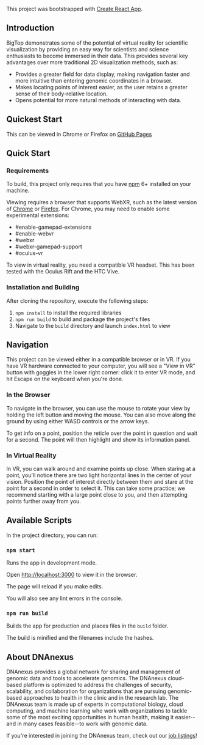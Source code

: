 This project was bootstrapped with [Create React App](https://github.com/facebookincubator/create-react-app).

## Introduction

BigTop demonstrates some of the potential of virtual reality for scientific visualization by providing an easy way for scientists and science enthusiasts to become immersed in their data. This provides several key advantages over more traditional 2D visualization methods, such as:

  * Provides a greater field for data display, making navigation faster and more intuitive than entering genomic coordinates in a browser.
  * Makes locating points of interest easier, as the user retains a greater sense of their body-relative location.
  * Opens potential for more natural methods of interacting with data.

## Quickest Start

This can be viewed in Chrome or Firefox on [GitHub Pages](https://dnanexus.github.io/bigtop/build/index.html)

## Quick Start

### Requirements

To build, this project only requires that you have [npm](https://www.npmjs.com/get-npm) 6+ installed on your machine.

Viewing requires a browser that supports WebXR, such as the latest version of [Chrome](https://www.google.com/chrome/) or [Firefox](https://www.mozilla.org/en-US/firefox/). For Chrome, you may need to enable some experimental extensions:

  * #enable-gamepad-extensions
  * #enable-webvr
  * #webxr
  * #webxr-gamepad-support
  * #oculus-vr

To view in virtual reality, you need a compatible VR headset. This has been tested with the Oculus Rift and the HTC Vive.

### Installation and Building

After cloning the repository, execute the following steps:

  1. `npm install` to install the required libraries
  1. `npm run build` to build and package the project's files
  1. Navigate to the `build` directory and launch `index.html` to view

## Navigation

This project can be viewed either in a compatible browser or in VR. If you have VR hardware connected to your computer, you will see a "View in VR" button with goggles in the lower right corner: click it to enter VR mode, and hit Escape on the keyboard when you're done.

### In the Browser

To navigate in the browser, you can use the mouse to rotate your view by holding the left button and moving the mouse. You can also move along the ground by using either WASD controls or the arrow keys.

To get info on a point, position the reticle over the point in question and wait for a second. The point will then highlight and show its information panel.

### In Virtual Reality

In VR, you can walk around and examine points up close. When staring at a point, you'll notice there are two light horizontal lines in the center of your vision. Position the point of interest directly between them and stare at the point for a second in order to select it. This can take some practice; we recommend starting with a large point close to you, and then attempting points further away from you.

## Available Scripts

In the project directory, you can run:

### `npm start`

Runs the app in development mode.

Open [http://localhost:3000](http://localhost:3000) to view it in the browser.

The page will reload if you make edits.

You will also see any lint errors in the console.

### `npm run build`

Builds the app for production and places files in the `build` folder.

The build is minified and the filenames include the hashes.

## About DNAnexus

DNAnexus provides a global network for sharing and management of genomic data and tools to accelerate genomics. The DNAnexus cloud-based platform is optimized to address the challenges of security, scalability, and collaboration for organizations that are pursuing genomic-based approaches to health in the clinic and in the research lab. The DNAnexus team is made up of experts in computational biology, cloud computing, and machine learning who work with organizations to tackle some of the most exciting opportunities in human health, making it easier--and in many cases feasible--to work with genomic data.

If you're interested in joining the DNAnexus team, check out our [job listings](https://www.dnanexus.com/careers)!
